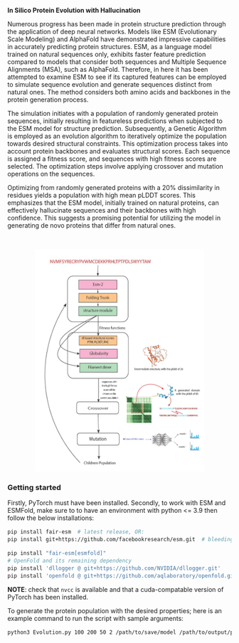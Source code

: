 **In Silico Protein Evolution with Hallucination**

Numerous progress has been made in protein structure prediction through the application of deep neural networks. Models like ESM (Evolutionary Scale Modeling) and AlphaFold have demonstrated impressive capabilities in accurately predicting protein structures. ESM, as a language model trained on natural sequences only, exhibits faster feature prediction compared to models that consider both sequences and Multiple Sequence Alignments (MSA), such as AlphaFold.
Therefore, in here it has been attempted to examine ESM to see if its captured features can be employed to simulate sequence evolution and generate sequences distinct from natural ones. The method considers both amino acids and backbones in the protein generation process.

The simulation initiates with a population of randomly generated protein sequences, initially resulting in featureless predictions when subjected to the ESM model for structure prediction. Subsequently, a Genetic Algorithm is employed as an evolution algorithm to iteratively optimize the population towards desired structural constraints. This optimization process takes into account protein backbones and evaluates structural scores. Each sequence is assigned a fitness score, and sequences with high fitness scores are selected. The optimization steps involve applying crossover and mutation operations on the sequences.

Optimizing from randomly generated proteins with a 20\% dissimilarity in residues yields a population with high mean pLDDT scores. This emphasizes that the ESM model, initially trained on natural proteins, can effectively hallucinate sequences and their backbones with high confidence. This suggests a promising potential for utilizing the model in generating de novo proteins that differ from natural ones.

<br>

<p align="center">
  <img src="flowchart.jpg" alt="ProteinEvolution" width="380" height="500">
</p>


### Getting started
Firstly, PyTorch must have been installed.
Secondly, to work with ESM and ESMFold, make sure to to have an environment with python <= 3.9 then follow the below installations:

```bash
pip install fair-esm  # latest release, OR:
pip install git+https://github.com/facebookresearch/esm.git  # bleeding edge, current repo main branch
```

```bash
pip install "fair-esm[esmfold]"
# OpenFold and its remaining dependency
pip install 'dllogger @ git+https://github.com/NVIDIA/dllogger.git'
pip install 'openfold @ git+https://github.com/aqlaboratory/openfold.git@4b41059694619831a7db195b7e0988fc4ff3a307'
```

**NOTE**: check that `nvcc` is available and that a cuda-compatable version of PyTorch has been installed.

To generate the protein population with the desired properties; here is an example command to run the script with sample arguments:
```bash
python3 Evolution.py 100 200 50 2 /path/to/save/model /path/to/output/population
```

